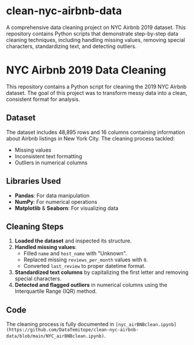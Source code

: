 # clean-nyc-airbnb-data
A comprehensive data cleaning project on NYC Airbnb 2019 dataset. This repository contains Python scripts that demonstrate step-by-step data cleaning techniques, including handling missing values, removing special characters, standardizing text, and detecting outliers. 
# NYC Airbnb 2019 Data Cleaning  

This repository contains a Python script for cleaning the 2019 NYC Airbnb dataset. The goal of this project was to transform messy data into a clean, consistent format for analysis.

## Dataset  
The dataset includes 48,895 rows and 16 columns containing information about Airbnb listings in New York City. The cleaning process tackled:  
- Missing values  
- Inconsistent text formatting  
- Outliers in numerical columns  

## Libraries Used  
- **Pandas**: For data manipulation  
- **NumPy**: For numerical operations  
- **Matplotlib** & **Seaborn**: For visualizing data  

## Cleaning Steps  
1. **Loaded the dataset** and inspected its structure.  
2. **Handled missing values**:
    - Filled `name` and `host_name` with "Unknown".  
    - Replaced missing `reviews_per_month` values with `0`.  
    - Converted `last_review` to proper datetime format.  
3. **Standardized text columns** by capitalizing the first letter and removing special characters.  
4. **Detected and flagged outliers** in numerical columns using the Interquartile Range (IQR) method.  

## Code  
The cleaning process is fully documented in `[nyc_airBNBclean.ipynb](https://github.com/DataTemitope/clean-nyc-airbnb-data/blob/main/NYC_airBNBclean.ipynb)`. 
